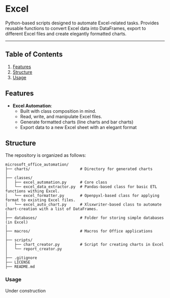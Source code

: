 # Excel

Python-based scripts designed to automate Excel-related tasks.
Provides reusable functions to convert Excel data into DataFrames, export to different Excel files and create elegantly formatted charts.

---

## Table of Contents

1. [Features](#features)  
2. [Structure](#structure)
3. [Usage](#usage)  


## Features

- **Excel Automation**:
  - Built with class composition in mind. 
  - Read, write, and manipulate Excel files.
  - Generate formatted charts (line charts and bar charts)
  - Export data to a new Excel sheet with an elegant format

## Structure

The repository is organized as follows:

```plaintext
microsoft_office_automation/
├── charts/                      # Directory for generated charts
│
├── classes/                     
│   ├── excel_automation.py      # Core class 
│   └── excel_data_extractor.py  # Pandas-based class for basic ETL functions withing Excel.
│   └── excel_formatter.py       # Openpyxl-based class for applying format to existing Excel files.
│   └── excel_auto_chart.py      # Xlsxwriter-based class to automate chart-creation with a list of DataFrames.
│
├── databases/                   # Folder for storing simple databases (in Excel)
│
├── macros/                      # Macros for Office applications
│
├── scripts/                     
│   ├── chart_creator.py         # Script for creating charts in Excel
│   └── report_creator.py
│
├── .gitignore                   
├── LICENSE                      
├── README.md                    
```

### Usage

Under construction
